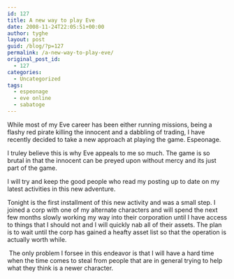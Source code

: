 ```yaml
---
id: 127
title: A new way to play Eve
date: 2008-11-24T22:05:51+00:00
author: tyghe
layout: post
guid: /blog/?p=127
permalink: /a-new-way-to-play-eve/
original_post_id:
  - 127
categories:
  - Uncategorized
tags:
  - espeonage
  - eve online
  - sabatoge
---
```

While most of my Eve career has been either running missions, being a flashy red pirate killing the innocent and a dabbling of trading, I have recently decided to take a new approach at playing the game. Espeonage.

I truley believe this is why Eve appeals to me so much. The game is so brutal in that the innocent can be preyed upon without mercy and its just part of the game.

I will try and keep the good people who read my posting up to date on my latest activities in this new adventure.

Tonight is the first installment of this new activity and was a small step. I joined a corp with one of my alternate characters and will spend the next few months slowly working my way into their corporation until I have access to things that I should not and I will quickly nab all of their assets. The plan is to wait until the corp has gained a heafty asset list so that the operation is actually worth while.

 The only problem I forsee in this endeavor is that I will have a hard time when the time comes to steal from people that are in general trying to help what they think is a newer character.
